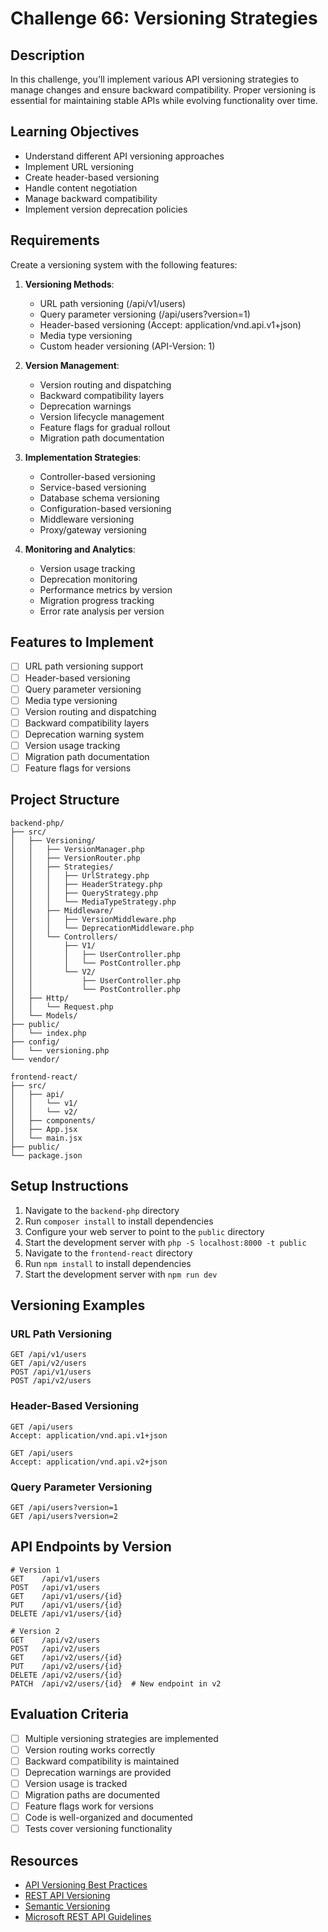# Challenge 66: Versioning Strategies

## Description
In this challenge, you'll implement various API versioning strategies to manage changes and ensure backward compatibility. Proper versioning is essential for maintaining stable APIs while evolving functionality over time.

## Learning Objectives
- Understand different API versioning approaches
- Implement URL versioning
- Create header-based versioning
- Handle content negotiation
- Manage backward compatibility
- Implement version deprecation policies

## Requirements
Create a versioning system with the following features:

1. **Versioning Methods**:
   - URL path versioning (/api/v1/users)
   - Query parameter versioning (/api/users?version=1)
   - Header-based versioning (Accept: application/vnd.api.v1+json)
   - Media type versioning
   - Custom header versioning (API-Version: 1)

2. **Version Management**:
   - Version routing and dispatching
   - Backward compatibility layers
   - Deprecation warnings
   - Version lifecycle management
   - Feature flags for gradual rollout
   - Migration path documentation

3. **Implementation Strategies**:
   - Controller-based versioning
   - Service-based versioning
   - Database schema versioning
   - Configuration-based versioning
   - Middleware versioning
   - Proxy/gateway versioning

4. **Monitoring and Analytics**:
   - Version usage tracking
   - Deprecation monitoring
   - Performance metrics by version
   - Migration progress tracking
   - Error rate analysis per version

## Features to Implement
- [ ] URL path versioning support
- [ ] Header-based versioning
- [ ] Query parameter versioning
- [ ] Media type versioning
- [ ] Version routing and dispatching
- [ ] Backward compatibility layers
- [ ] Deprecation warning system
- [ ] Version usage tracking
- [ ] Migration path documentation
- [ ] Feature flags for versions

## Project Structure
```
backend-php/
├── src/
│   ├── Versioning/
│   │   ├── VersionManager.php
│   │   ├── VersionRouter.php
│   │   ├── Strategies/
│   │   │   ├── UrlStrategy.php
│   │   │   ├── HeaderStrategy.php
│   │   │   ├── QueryStrategy.php
│   │   │   └── MediaTypeStrategy.php
│   │   ├── Middleware/
│   │   │   ├── VersionMiddleware.php
│   │   │   └── DeprecationMiddleware.php
│   │   └── Controllers/
│   │       ├── V1/
│   │       │   ├── UserController.php
│   │       │   └── PostController.php
│   │       └── V2/
│   │           ├── UserController.php
│   │           └── PostController.php
│   ├── Http/
│   │   └── Request.php
│   └── Models/
├── public/
│   └── index.php
├── config/
│   └── versioning.php
└── vendor/

frontend-react/
├── src/
│   ├── api/
│   │   └── v1/
│   │   └── v2/
│   ├── components/
│   ├── App.jsx
│   └── main.jsx
├── public/
└── package.json
```

## Setup Instructions
1. Navigate to the `backend-php` directory
2. Run `composer install` to install dependencies
3. Configure your web server to point to the `public` directory
4. Start the development server with `php -S localhost:8000 -t public`
5. Navigate to the `frontend-react` directory
6. Run `npm install` to install dependencies
7. Start the development server with `npm run dev`

## Versioning Examples

### URL Path Versioning
```
GET /api/v1/users
GET /api/v2/users
POST /api/v1/users
POST /api/v2/users
```

### Header-Based Versioning
```
GET /api/users
Accept: application/vnd.api.v1+json

GET /api/users
Accept: application/vnd.api.v2+json
```

### Query Parameter Versioning
```
GET /api/users?version=1
GET /api/users?version=2
```

## API Endpoints by Version
```
# Version 1
GET    /api/v1/users
POST   /api/v1/users
GET    /api/v1/users/{id}
PUT    /api/v1/users/{id}
DELETE /api/v1/users/{id}

# Version 2
GET    /api/v2/users
POST   /api/v2/users
GET    /api/v2/users/{id}
PUT    /api/v2/users/{id}
DELETE /api/v2/users/{id}
PATCH  /api/v2/users/{id}  # New endpoint in v2
```

## Evaluation Criteria
- [ ] Multiple versioning strategies are implemented
- [ ] Version routing works correctly
- [ ] Backward compatibility is maintained
- [ ] Deprecation warnings are provided
- [ ] Version usage is tracked
- [ ] Migration paths are documented
- [ ] Feature flags work for versions
- [ ] Code is well-organized and documented
- [ ] Tests cover versioning functionality

## Resources
- [API Versioning Best Practices](https://www.baeldung.com/rest-versioning)
- [REST API Versioning](https://restfulapi.net/versioning/)
- [Semantic Versioning](https://semver.org/)
- [Microsoft REST API Guidelines](https://github.com/microsoft/api-guidelines)